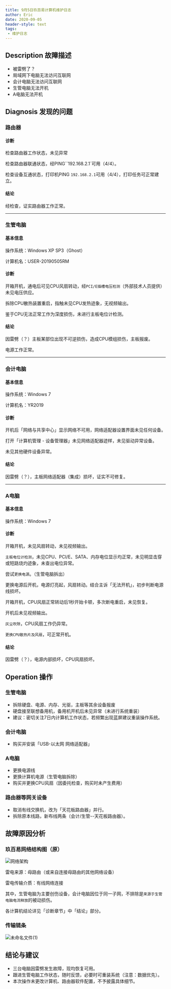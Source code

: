 ```yaml
---
title: 9月5日玖百易计算机维护日志
author: Eric
date: 2020-09-05
header-style: text
tags:
 - 维护日志
---
```


## Description 故障描述

- 被雷劈了？
- 局域网下电脑无法访问互联网
- 会计电脑无法访问互联网
- 生管电脑无法开机
- A电脑无法开机



## Diagnosis 发现的问题

### 路由器

#### 诊断

检查路由器工作状态，未见异常

检查路由器联通状态，经PING``192.168.2.1`可用（4/4）。

检查设备互通状态，打印机PING `192.168.2.1`可用（4/4），打印任务可正常建立。

#### 结论

经检查，证实路由器工作正常。

---

### 生管电脑

#### 基本信息

操作系统：Windows XP SP3（Ghost）

计算机名：USER-20190505RM

#### 诊断

开箱开机，通电后可见CPU风扇转动，经`PCI/E插槽电压检测`（外部技术人员提供）未见电压供应。

拆除CPU散热装置重启，指触未见CPU发热迹象，无视频输出。

鉴于CPU无法正常工作为深度损伤，未进行主板电位计检测。

#### 结论

因雷劈（？）主板某部位出现不可逆损伤，造成CPU模组损伤，主板报废。

电源工作正常。

---

### 会计电脑

#### 基本信息

操作系统：Windows 7

计算机名：YR2019

#### 诊断

开机后「网络与共享中心」显示网络不可用，网络适配器设置界面未见任何设备。

打开「计算机管理 - 设备管理器」未见网络适配器迹样，未见驱动异常设备。

未见其他硬件设备异常。

#### 结论

因雷劈（？），主板网络适配器（集成）损坏，证实不可修复。

---

### A电脑

#### 基本信息

操作系统：Windows 7

#### 诊断

开箱开机，未见风扇转动，未见视频输出。

`主板电位计检测`，未见CPU、PCI/E、SATA、内存电位显示均正常，未见明显击穿或短路烧灼迹象，未查出电位异常。

尝试`更换电源`。（生管电脑拆出）

更换电源后开机，电源灯亮起，风扇转动。结合主诉「无法开机」，初步判断电源线损坏。

开箱开机，CPU风扇正常转动后1秒开始卡顿，多次断电重启，未见恢复。

开机后未见视频输出。

`灰尘吹除`，CPU风扇工作仍异常。

`更换CPU散热片及风扇`，可正常开机。

#### 结论

因雷劈（？），电源内部损坏，CPU风扇损坏。

## Operation 操作

### 生管电脑

- 拆除硬盘、电源、内存、光驱，主板等其余设备报废
- 硬盘接至联想备用机，备用机开机后未见异常（未进行系统重装）
- 建议：密切关注7日内计算机工作状态，若频繁出现蓝屏建议重装操作系统。

### 会计电脑

- 购买并安装「USB-以太网 网络适配器」

### A电脑

- 更换电源线
- 更换计算机电源（生管电脑拆除）
- 购买并更换CPU风扇（因委托检查，购买时未产生费用）

### 路由器等网关设备

- 取消有线交换机，改为「天花板路由器」并行。
- 拆除原本线路，新布线两条（会计/生管--天花板路由器）。



## 故障原因分析

### 玖百易网络结构图（原）

![网络架构](https://gitee.com/eric-zeng/image/raw/master/picBed/image/png/u0RygK1599299143076.png)

雷电来源：母路由（或来自连接母路由的其他网络设备）

雷电传输介质：有线网络连接

其中，生管电脑为主要创伤设备，会计电脑因位于同一子网，不排除是`来源于生管电脑电流释放`的被动损伤。

各计算机结论详见「诊断章节」中「结论」部分。

### 传输链条

![未命名文件(1)](https://gitee.com/eric-zeng/image/raw/master/picBed/image/png/U3bBKX1599299356837.png)

## 结论与建议

- 三台电脑因雷劈发生故障，现均恢复可用。
- 跟进生管电脑工作状态，随时反馈，必要时可重装系统（注意：数据优先）。
- 本次操作未更改计算机、路由器软件配置，不予披露具体细节。